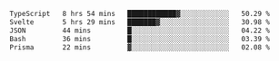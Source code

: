 <!--START_SECTION:waka-->

```txt
TypeScript   8 hrs 54 mins   ████████████▓░░░░░░░░░░░░   50.29 %
Svelte       5 hrs 29 mins   ███████▓░░░░░░░░░░░░░░░░░   30.98 %
JSON         44 mins         █░░░░░░░░░░░░░░░░░░░░░░░░   04.22 %
Bash         36 mins         █░░░░░░░░░░░░░░░░░░░░░░░░   03.39 %
Prisma       22 mins         ▓░░░░░░░░░░░░░░░░░░░░░░░░   02.08 %
```

<!--END_SECTION:waka-->

